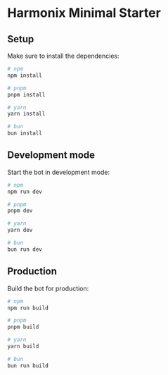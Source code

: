 # Harmonix Minimal Starter

## Setup

Make sure to install the dependencies:

```bash
# npm
npm install

# pnpm
pnpm install

# yarn
yarn install

# bun
bun install
```

## Development mode

Start the bot in development mode:

```bash
# npm
npm run dev

# pnpm
pnpm dev

# yarn
yarn dev

# bun
bun run dev
```

## Production

Build the bot for production:

```bash
# npm
npm run build

# pnpm
pnpm build

# yarn
yarn build

# bun
bun run build
```
